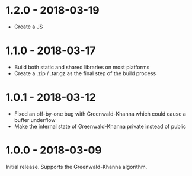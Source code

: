 # 1.2.0 - 2018-03-19
- Create a JS

# 1.1.0 - 2018-03-17
- Build both static and shared libraries on most platforms
- Create a .zip / .tar.gz as the final step of the build
  process

# 1.0.1 - 2018-03-12
- Fixed an off-by-one bug with Greenwald-Khanna which could cause
  a buffer underflow
- Make the internal state of Greenwald-Khanna private instead of
  public

# 1.0.0 - 2018-03-09
Initial release.  Supports the Greenwald-Khanna algorithm.